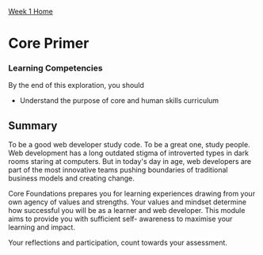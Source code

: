 [Week 1 Home](../)

# Core Primer

### Learning Competencies
By the end of this exploration, you should

- Understand the purpose of core and human skills curriculum

## Summary
To be a good web developer study code. To be a great one, study people. 
Web development has a long outdated stigma of introverted types in dark rooms staring at computers. But in today's day in age, web developers are part of the most innovative teams pushing boundaries of traditional business models and creating change. 

Core Foundations prepares you for learning experiences drawing from your own agency of values and strengths. Your values and mindset determine how successful you will be as a learner and web developer. This module aims to provide you with sufficient self- awareness to maximise your learning and impact. 

Your reflections and participation, count towards your assessment. 

